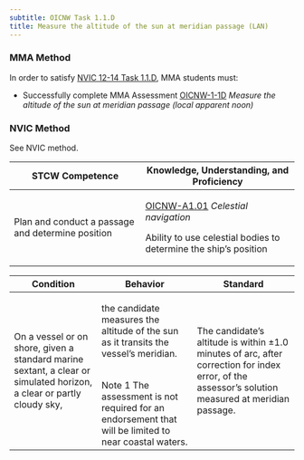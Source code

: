 ```yaml
---
subtitle: OICNW Task 1.1.D 
title: Measure the altitude of the sun at meridian passage (LAN)
---
```



### MMA Method

In order to satisfy  [NVIC 12-14  Task  1.1.D]({{site.baseurl}}/assets/images/nvic-12-14.pdf), MMA students must:

* Successfully complete MMA Assessment [OICNW-1-1D]({{site.baseurl}}/assessments/Deck/OICNW-1-1D) *Measure the altitude of the sun at meridian passage (local apparent noon)*


### NVIC Method

<a onclick="togglevisibility('nvic_methods')" >See NVIC method.</a>

<div id='nvic_methods' class='hide'>

<table>
<thead>
<tr>
<th class='forty'> STCW Competence </th>
<th class='sixty'> Knowledge, Understanding, and Proficiency </th>
</tr>
</thead>




<tbody>
<tr><td markdown='1'>

Plan and conduct a passage and determine position

</td><td markdown='1'>

[OICNW-A1.01](../../tables/21.html#OICNW-A1.01) *Celestial navigation*
 
Ability to use celestial bodies to determine the ship’s position

</td></tr>


</tbody>
</table>


<table>
<thead>
<tr><th class='twenty'>  Condition </th><th class='twenty'> Behavior </th><th  class='sixty'>Standard </th></tr>
</thead>
<tbody >



<tr><td markdown='1'>

On a vessel or on shore, given a standard marine sextant, a clear or simulated horizon, a clear or partly cloudy sky,

</td><td markdown='1'>

the candidate measures the altitude of the sun as it transits the vessel’s meridian.

<br>

<div class="tooltip">Note 1
<span class="tooltiptext">
The assessment is not required for an endorsement that will be limited to near coastal waters.
</span>
</div>


</td><td markdown='1'>

The candidate’s altitude is within ±1.0 minutes of arc, after correction for index error, of the assessor’s solution measured at meridian passage.

</td></tr>
</tbody>
</table>
</div>
